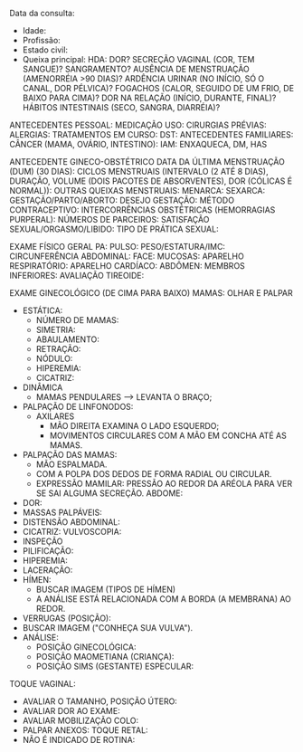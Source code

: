 Data da consulta:
* Idade:
* Profissão:
* Estado civil:
* Queixa principal: 
HDA: 
DOR? SECREÇÃO VAGINAL (COR, TEM SANGUE)? SANGRAMENTO? AUSÊNCIA DE MENSTRUAÇÃO (AMENORRÉIA >90 DIAS)? ARDÊNCIA URINAR (NO INÍCIO, SÓ O CANAL, DOR PÉLVICA)? FOGACHOS (CALOR, SEGUIDO DE UM FRIO, DE BAIXO PARA CIMA)? DOR NA RELAÇÃO (INÍCIO, DURANTE, FINAL)? HÁBITOS INTESTINAIS (SECO, SANGRA, DIARRÉIA)? 

ANTECEDENTES PESSOAL: 
MEDICAÇÃO USO: CIRURGIAS PRÉVIAS: ALERGIAS: TRATAMENTOS EM CURSO: DST: 
ANTECEDENTES FAMILIARES: 
CÂNCER (MAMA, OVÁRIO, INTESTINO): IAM: ENXAQUECA, DM, HAS

ANTECEDENTE GINECO-OBSTÉTRICO
DATA DA ÚLTIMA MENSTRUAÇÃO (DUM) (30 DIAS): 
CICLOS MENSTRUAIS (INTERVALO (2 ATÉ 8 DIAS), DURAÇÃO, VOLUME (DOIS PACOTES DE ABSORVENTES), DOR (CÓLICAS É NORMAL)):
OUTRAS QUEIXAS MENSTRUAIS: 
MENARCA: 
SEXARCA: 
GESTAÇÃO/PARTO/ABORTO: 
DESEJO GESTAÇÃO: 
MÉTODO CONTRACEPTIVO: 
INTERCORRÊNCIAS OBSTÉTRICAS (HEMORRAGIAS PURPERAL): 
NÚMEROS DE PARCEIROS: 
SATISFAÇÃO SEXUAL/ORGASMO/LIBIDO:
TIPO DE PRÁTICA SEXUAL:

EXAME FÍSICO GERAL
PA:
PULSO:
PESO/ESTATURA/IMC: 
CIRCUNFERÊNCIA ABDOMINAL: 
FACE: 
MUCOSAS: 
APARELHO RESPIRATÓRIO:
APARELHO CARDÍACO:
ABDÔMEN:
MEMBROS INFERIORES: 
AVALIAÇÃO TIREOIDE: 

EXAME GINECOLÓGICO (DE CIMA PARA BAIXO)
MAMAS:
OLHAR E PALPAR
* ESTÁTICA:
	* NÚMERO DE MAMAS: 
	* SIMETRIA: 
	* ABAULAMENTO: 
	* RETRAÇÃO: 
	* NÓDULO: 
	* HIPEREMIA: 
	* CICATRIZ:
* DINÂMICA
	* MAMAS PENDULARES --> LEVANTA O BRAÇO;
* PALPAÇÃO DE LINFONODOS: 
	* AXILARES
		* MÃO DIREITA EXAMINA O LADO ESQUERDO;
		* MOVIMENTOS CIRCULARES COM A MÃO EM CONCHA ATÉ AS MAMAS. 
* PALPAÇÃO DAS MAMAS: 
	* MÃO ESPALMADA. 
	* COM A POLPA DOS DEDOS DE FORMA RADIAL OU CIRCULAR.
	* EXPRESSÃO MAMILAR: PRESSÃO AO REDOR DA ARÉOLA PARA VER SE SAI ALGUMA SECREÇÃO. 
ABDOME: 
* DOR: 
* MASSAS PALPÁVEIS: 
* DISTENSÃO ABDOMINAL: 
* CICATRIZ: 
VULVOSCOPIA: 
* INSPEÇÃO
* PILIFICAÇÃO:
* HIPEREMIA: 
* LACERAÇÃO: 
* HÍMEN: 
	* BUSCAR IMAGEM (TIPOS DE HÍMEN)
	* A ANÁLISE ESTÁ RELACIONADA COM A BORDA (A MEMBRANA) AO REDOR. 
* VERRUGAS (POSIÇÃO): 
* BUSCAR IMAGEM ("CONHEÇA SUA VULVA").
* ANÁLISE: 
	* POSIÇÃO GINECOLÓGICA: 
	* POSIÇÃO MAOMETIANA (CRIANÇA): 
	* POSIÇÃO SIMS (GESTANTE)
ESPECULAR:

TOQUE VAGINAL: 
* AVALIAR O TAMANHO, POSIÇÃO ÚTERO: 
* AVALIAR DOR AO EXAME: 
* AVALIAR MOBILIZAÇÃO COLO: 
* PALPAR ANEXOS: 
TOQUE RETAL: 
* NÃO É INDICADO DE ROTINA: 